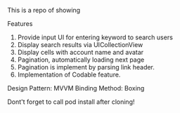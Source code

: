 This is a repo of showing 

Features
1. Provide input UI for entering keyword to search users
2. Display search results via UICollectionView
3. Display cells with account name and avatar
4. Pagination, automatically loading next page
5. Pagination is implement by parsing link header.
6. Implementation of Codable feature.

Design Pattern: MVVM
Binding Method: Boxing

Dont't forget to call pod install after cloning!
